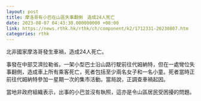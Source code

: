 ```yaml
---
layout: post
title: 摩洛哥有小巴在山區失事翻側　造成24人死亡
date: 2023-08-07 04:43:30.000000000 +08:00
link: https://news.rthk.hk/rthk/ch/component/k2/1712331-20230807.htm
categories: rthk
---
```


北非國家摩洛哥發生車禍，造成24人死亡。

事發在中部艾濟拉勒省。一架小型巴士沿山路行駛前往代姆納特，但在一處彎位失事翻側，造成車上所有乘客死亡，死者包括至少兩名女子和一名小童。死者當時正前往代姆納特參加一星期一次的集市活動。當局說，正調查車禍起因。

當地非政府組織表示，出事的小巴並沒有執照，這亦是令山區居民受困擾的問題。
